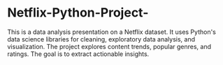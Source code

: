 # Netflix-Python-Project-
This is a data analysis presentation on a Netflix dataset. It uses Python's data science libraries for cleaning, exploratory data analysis, and visualization. The project explores content trends, popular genres, and ratings. The goal is to extract actionable insights.
